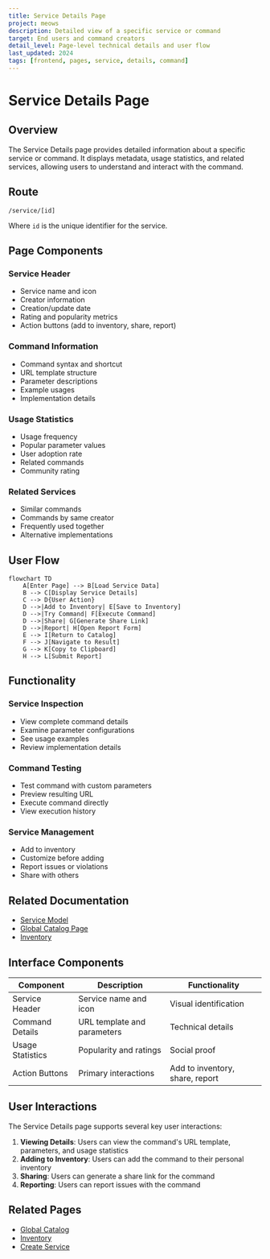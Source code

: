 ```yaml
---
title: Service Details Page
project: meows
description: Detailed view of a specific service or command
target: End users and command creators
detail_level: Page-level technical details and user flow
last_updated: 2024
tags: [frontend, pages, service, details, command]
---
```


# Service Details Page

## Overview

The Service Details page provides detailed information about a specific service or command. It displays metadata, usage statistics, and related services, allowing users to understand and interact with the command.

## Route

```
/service/[id]
```

Where `id` is the unique identifier for the service.

## Page Components

### Service Header

- Service name and icon
- Creator information
- Creation/update date
- Rating and popularity metrics
- Action buttons (add to inventory, share, report)

### Command Information

- Command syntax and shortcut
- URL template structure
- Parameter descriptions
- Example usages
- Implementation details

### Usage Statistics

- Usage frequency
- Popular parameter values
- User adoption rate
- Related commands
- Community rating

### Related Services

- Similar commands
- Commands by same creator
- Frequently used together
- Alternative implementations

## User Flow

```mermaid
flowchart TD
    A[Enter Page] --> B[Load Service Data]
    B --> C[Display Service Details]
    C --> D{User Action}
    D -->|Add to Inventory| E[Save to Inventory]
    D -->|Try Command| F[Execute Command]
    D -->|Share| G[Generate Share Link]
    D -->|Report| H[Open Report Form]
    E --> I[Return to Catalog]
    F --> J[Navigate to Result]
    G --> K[Copy to Clipboard]
    H --> L[Submit Report]
```

## Functionality

### Service Inspection

- View complete command details
- Examine parameter configurations
- See usage examples
- Review implementation details

### Command Testing

- Test command with custom parameters
- Preview resulting URL
- Execute command directly
- View execution history

### Service Management

- Add to inventory
- Customize before adding
- Report issues or violations
- Share with others

## Related Documentation

- [Service Model](../models/service.md)
- [Global Catalog Page](global-catalog.md)
- [Inventory](inventory.md)

## Interface Components

| Component        | Description                 | Functionality                   |
| ---------------- | --------------------------- | ------------------------------- |
| Service Header   | Service name and icon       | Visual identification           |
| Command Details  | URL template and parameters | Technical details               |
| Usage Statistics | Popularity and ratings      | Social proof                    |
| Action Buttons   | Primary interactions        | Add to inventory, share, report |

## User Interactions

The Service Details page supports several key user interactions:

1. **Viewing Details**: Users can view the command's URL template, parameters, and usage statistics
2. **Adding to Inventory**: Users can add the command to their personal inventory
3. **Sharing**: Users can generate a share link for the command
4. **Reporting**: Users can report issues with the command

## Related Pages

- [Global Catalog](global-catalog.md)
- [Inventory](inventory.md)
- [Create Service](create-service.md)

